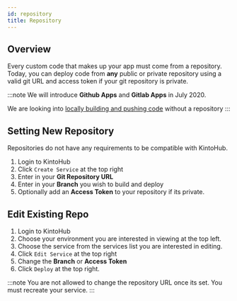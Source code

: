 ```yaml
---
id: repository
title: Repository
---
```


## Overview

Every custom code that makes up your app must come from a repository.
Today, you can deploy code from **any** public or private repository using a valid git URL and access token if your git repository is private.

:::note
We will introduce **Github Apps** and **Gitlab Apps** in July 2020.

We are looking into [locally building and pushing code](https://feedback.kintohub.com/feature-requests/p/local-build-push) without a repository
:::

## Setting New Repository

Repositories do not have any requirements to be compatible with KintoHub. 

1. Login to KintoHub
2. Click `Create Service` at the top right
3. Enter in your **Git Repository URL**
4. Enter in your **Branch** you wish to build and deploy
5. Optionally add an **Access Token** to your repository if its private.

## Edit Existing Repo

1. Login to KintoHub
2. Choose your environment you are interested in viewing at the top left.
3. Choose the service from the services list you are interested in editing.
4. Click `Edit Service` at the top right
5. Change the **Branch** or **Access Token**
6. Click `Deploy` at the top right.

:::note
You are not allowed to change the repository URL once its set. You must recreate your service.
:::


